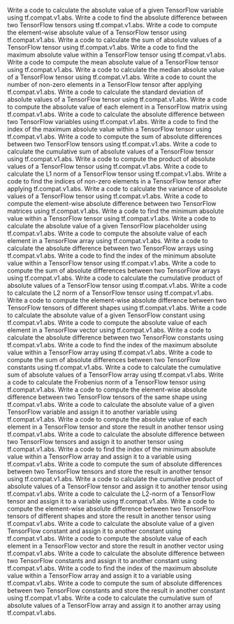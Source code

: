 Write a code to calculate the absolute value of a given TensorFlow variable using tf.compat.v1.abs.
Write a code to find the absolute difference between two TensorFlow tensors using tf.compat.v1.abs.
Write a code to compute the element-wise absolute value of a TensorFlow tensor using tf.compat.v1.abs.
Write a code to calculate the sum of absolute values of a TensorFlow tensor using tf.compat.v1.abs.
Write a code to find the maximum absolute value within a TensorFlow tensor using tf.compat.v1.abs.
Write a code to compute the mean absolute value of a TensorFlow tensor using tf.compat.v1.abs.
Write a code to calculate the median absolute value of a TensorFlow tensor using tf.compat.v1.abs.
Write a code to count the number of non-zero elements in a TensorFlow tensor after applying tf.compat.v1.abs.
Write a code to calculate the standard deviation of absolute values of a TensorFlow tensor using tf.compat.v1.abs.
Write a code to compute the absolute value of each element in a TensorFlow matrix using tf.compat.v1.abs.
Write a code to calculate the absolute difference between two TensorFlow variables using tf.compat.v1.abs.
Write a code to find the index of the maximum absolute value within a TensorFlow tensor using tf.compat.v1.abs.
Write a code to compute the sum of absolute differences between two TensorFlow tensors using tf.compat.v1.abs.
Write a code to calculate the cumulative sum of absolute values of a TensorFlow tensor using tf.compat.v1.abs.
Write a code to compute the product of absolute values of a TensorFlow tensor using tf.compat.v1.abs.
Write a code to calculate the L1 norm of a TensorFlow tensor using tf.compat.v1.abs.
Write a code to find the indices of non-zero elements in a TensorFlow tensor after applying tf.compat.v1.abs.
Write a code to calculate the variance of absolute values of a TensorFlow tensor using tf.compat.v1.abs.
Write a code to compute the element-wise absolute difference between two TensorFlow matrices using tf.compat.v1.abs.
Write a code to find the minimum absolute value within a TensorFlow tensor using tf.compat.v1.abs.
Write a code to calculate the absolute value of a given TensorFlow placeholder using tf.compat.v1.abs.
Write a code to compute the absolute value of each element in a TensorFlow array using tf.compat.v1.abs.
Write a code to calculate the absolute difference between two TensorFlow arrays using tf.compat.v1.abs.
Write a code to find the index of the minimum absolute value within a TensorFlow tensor using tf.compat.v1.abs.
Write a code to compute the sum of absolute differences between two TensorFlow arrays using tf.compat.v1.abs.
Write a code to calculate the cumulative product of absolute values of a TensorFlow tensor using tf.compat.v1.abs.
Write a code to calculate the L2 norm of a TensorFlow tensor using tf.compat.v1.abs.
Write a code to compute the element-wise absolute difference between two TensorFlow tensors of different shapes using tf.compat.v1.abs.
Write a code to calculate the absolute value of a given TensorFlow constant using tf.compat.v1.abs.
Write a code to compute the absolute value of each element in a TensorFlow vector using tf.compat.v1.abs.
Write a code to calculate the absolute difference between two TensorFlow constants using tf.compat.v1.abs.
Write a code to find the index of the maximum absolute value within a TensorFlow array using tf.compat.v1.abs.
Write a code to compute the sum of absolute differences between two TensorFlow constants using tf.compat.v1.abs.
Write a code to calculate the cumulative sum of absolute values of a TensorFlow array using tf.compat.v1.abs.
Write a code to calculate the Frobenius norm of a TensorFlow tensor using tf.compat.v1.abs.
Write a code to compute the element-wise absolute difference between two TensorFlow tensors of the same shape using tf.compat.v1.abs.
Write a code to calculate the absolute value of a given TensorFlow variable and assign it to another variable using tf.compat.v1.abs.
Write a code to compute the absolute value of each element in a TensorFlow tensor and store the result in another tensor using tf.compat.v1.abs.
Write a code to calculate the absolute difference between two TensorFlow tensors and assign it to another tensor using tf.compat.v1.abs.
Write a code to find the index of the minimum absolute value within a TensorFlow array and assign it to a variable using tf.compat.v1.abs.
Write a code to compute the sum of absolute differences between two TensorFlow tensors and store the result in another tensor using tf.compat.v1.abs.
Write a code to calculate the cumulative product of absolute values of a TensorFlow tensor and assign it to another tensor using tf.compat.v1.abs.
Write a code to calculate the L2-norm of a TensorFlow tensor and assign it to a variable using tf.compat.v1.abs.
Write a code to compute the element-wise absolute difference between two TensorFlow tensors of different shapes and store the result in another tensor using tf.compat.v1.abs.
Write a code to calculate the absolute value of a given TensorFlow constant and assign it to another constant using tf.compat.v1.abs.
Write a code to compute the absolute value of each element in a TensorFlow vector and store the result in another vector using tf.compat.v1.abs.
Write a code to calculate the absolute difference between two TensorFlow constants and assign it to another constant using tf.compat.v1.abs.
Write a code to find the index of the maximum absolute value within a TensorFlow array and assign it to a variable using tf.compat.v1.abs.
Write a code to compute the sum of absolute differences between two TensorFlow constants and store the result in another constant using tf.compat.v1.abs.
Write a code to calculate the cumulative sum of absolute values of a TensorFlow array and assign it to another array using tf.compat.v1.abs.